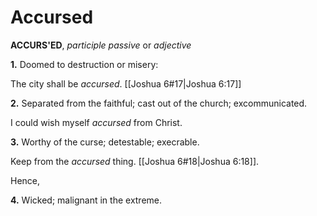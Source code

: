 # Accursed

**ACCURS'ED**, _participle passive_ or _adjective_

**1.** Doomed to destruction or misery:

The city shall be _accursed_. [[Joshua 6#17|Joshua 6:17]]

**2.** Separated from the faithful; cast out of the church; excommunicated.

I could wish myself _accursed_ from Christ.

**3.** Worthy of the curse; detestable; execrable.

Keep from the _accursed_ thing. [[Joshua 6#18|Joshua 6:18]].

Hence,

**4.** Wicked; malignant in the extreme.